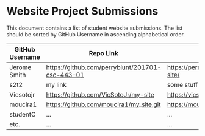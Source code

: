 # Website Project Submissions

This document contains a list of student website submissions. The list should be sorted by GitHub Username in ascending alphabetical order.

GitHub Username | Repo Link | Project Link
--- | --- | ---
Jerome Smith| https://github.com/perryblunt/201701-csc-443-01 | https://perryblunt.github.io/my-site/
s2t2 | my link | some stuff
Vicsotojr | https://github.com/VicSotoJr/my-site | https://vicsotojr.github.io/my-site/
moucira1 |https://github.com/moucira1/my_site.git | https://moucira1.github.io/my_site/
studentC | ... | ...
etc. | ... | ...
